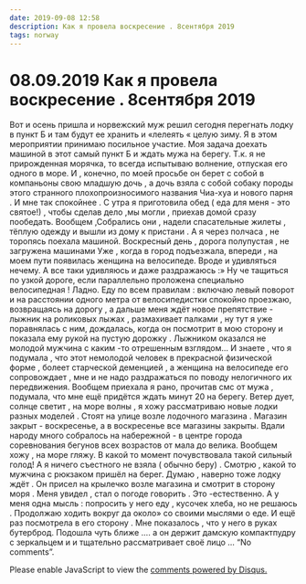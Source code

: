 ```yaml
---
date: 2019-09-08 12:58
description: Как я провела воскресение . 8сентября 2019
tags: norway
---
```

# 08.09.2019 Как я провела воскресение . 8сентября 2019

Вот и осень пришла и  норвежский муж решил сегодня  перегнать лодку в пункт  Б и там будут ее хранить  и «лелеять « целую зиму. Я в этом мероприятии принимаю посильное участие. Моя задача доехать машиной в этот самый пункт Б и ждать мужа на берегу. Т.к. я не прирожденная морячка, то всегда испытываю волнение, отпуская его одного в море.  И , конечно, по моей просьбе он берет с собой в компаньоны свою младшую дочь , а дочь взяла с собой собаку  породы этого странного плохопроизносимого названия Чиа-хуа  и нового парня .  И мне так спокойнее .  С утра я приготовила обед  ( еда для меня - это святое!) , чтобы сделав дело  ,мы могли , приехав домой  сразу пообедать.  Вообщем   ,Собрались они , надели спасательные жилеты , тёплую одежду и вышли из дому  к пристани . А я через полчаса , не торопясь поехала машиной. Воскресный день , дорога полупустая , не загружена машинами  Уже , когда в город подъезжала, впереди , на моем пути появилась женщина на велосипеде. Вроде и удивляться  нечему. А все таки удивляюсь и даже раздражаюсь :» Ну че тащиться по узкой дороге, если параллельно  проложена специально велосипедная ! Ладно. Еду по всем правилам : включаю левый поворот и на расстоянии одного метра от велосипедистки  спокойно проезжаю, возвращаясь на дорогу , а дальше  меня ждёт новое препятствие  - лыжник  на роликовых лыжах  , размахивает палками  , ну тут я уже поравнялась с ним, дождалась, когда он посмотрит в мою сторону и показала ему рукой на пустую дорожку . Лыжником оказался не молодой мужчина  с каким -то отрешенным взглядом… И знаете , что я подумала , что этот немолодой человек  в прекрасной физической форме ,  болеет старческой деменцией  , а женщина на велосипеде его сопровождает , мне и не надо раздражаться  по поводу нелогичного их передвижения. Вообщем приехала я  рано, прочитав смс от мужа , подумала, что мне ещё придётся ждать минут 20 на берегу. Ветер дует, солнце светит , на море волны , я хожу рассматриваю новые лодки разных моделей . Стоят на улице возле лодочного магазина . Магазин закрыт - воскресенье, а в воскресенье все магазины закрыты. Вдали народу много собралось на набережной - в центре города соревнования бегунов всех возрастов от мала до велика. Вообщем хожу , на море гляжу. В какой то момент почувствовала такой сильный голод!  А я ничего съестного не взяла  ( обычно беру) .  Смотрю , какой то мужчина с рюкзаком пришёл на берег. Думаю , наверно тоже лодку ждёт . Он присел на крылечко  возле магазина и смотрит в сторону моря . Меня увидел , стал о погоде говорить . Это -естественно.  А у меня одна мысль : попросить у него еду , кусочек хлеба, но не решаюсь . Продолжаю ходить вокруг да около»  со своими мыслями о еде. И ещё раз посмотрела в его сторону . Мне показалось , что у него в руках  бутерброд. Подошла чуть ближе ….  а он держит дамскую компактпудру с зеркальцем и  и тщательно рассматривает своё лицо … “No comments”.


<div id="disqus_thread"></div>
<script>
    /**
    *  RECOMMENDED CONFIGURATION VARIABLES: EDIT AND UNCOMMENT THE SECTION BELOW TO INSERT DYNAMIC VALUES FROM YOUR PLATFORM OR CMS.
    *  LEARN WHY DEFINING THESE VARIABLES IS IMPORTANT: https://disqus.com/admin/universalcode/#configuration-variables    */
    /*
    var disqus_config = function () {
    this.page.url = PAGE_URL;  // Replace PAGE_URL with your page's canonical URL variable
    this.page.identifier = PAGE_IDENTIFIER; // Replace PAGE_IDENTIFIER with your page's unique identifier variable
    };
    */
    (function() { // DON'T EDIT BELOW THIS LINE
    var d = document, s = d.createElement('script');
    s.src = 'https://irina-blog-1.disqus.com/embed.js';
    s.setAttribute('data-timestamp', +new Date());
    (d.head || d.body).appendChild(s);
    })();
</script>
<noscript>Please enable JavaScript to view the <a href="https://disqus.com/?ref_noscript">comments powered by Disqus.</a></noscript>
